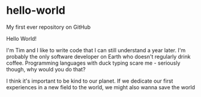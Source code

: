 # hello-world
My first ever repository on GitHub

Hello World!

I'm Tim and I like to write code that I can still understand a year later. I'm probably the only software developer on Earth who doesn't regularly drink coffee. Programming languages with duck typing scare me - seriously though, why would you do that?

I think it's important to be kind to our planet. If we dedicate our first experiences in a new field to the world, we might also wanna save the world
